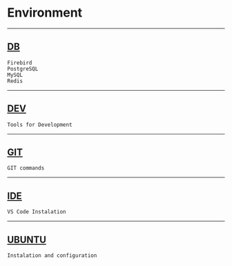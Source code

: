 # Environment

---
## [DB](DB.md)
    Firebird
    PostgreSQL
    MySQL
    Redis

---
## [DEV](DEV.md)
    Tools for Development

---
## [GIT](GIT.md)
    GIT commands

---
## [IDE](IDE.md)
    VS Code Instalation

---
## [UBUNTU](UBUNTU.md)
    Instalation and configuration

